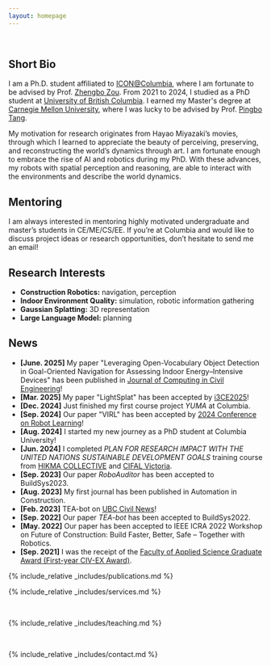 ```yaml
---
layout: homepage
---
```

<br>

## Short Bio

I am a Ph.D. student affiliated to [ICON@Columbia](https://intelconstructlab.github.io/index.html), where I am fortunate to be advised by Prof. [Zhengbo Zou](https://scholar.google.com/citations?user=-p51P1kAAAAJ&hl=en). From 2021 to 2024, I studied as a PhD student at [University of British Columbia](https://www.ubc.ca/). I earned my Master's degree at [Carnegie Mellon University](https://www.cmu.edu/), where I was lucky to be advised by Prof. [Pingbo Tang](https://scholar.google.com/citations?user=U43hPn8AAAAJ&hl=en).

My motivation for research originates from Hayao Miyazaki’s movies, through which I learned to appreciate the beauty of perceiving, preserving, and reconstructing the world’s dynamics through art. I am fortunate enough to embrace the rise of AI and robotics during my PhD. With these advances, my robots with spatial perception and reasoning, are able to interact with the environments and describe the world dynamics. 

## Mentoring
I am always interested in mentoring highly motivated undergraduate and master’s students in CE/ME/CS/EE. If you’re at Columbia and would like to discuss project ideas or research opportunities, don’t hesitate to send me an email!

## Research Interests

- **Construction Robotics:** navigation, perception
- **Indoor Environment Quality:** simulation, robotic information gathering
- **Gaussian Splatting:** 3D representation
- **Large Language Model:** planning


## News

- **[June. 2025]** My paper "Leveraging Open-Vocabulary Object Detection in Goal-Oriented Navigation for Assessing Indoor Energy–Intensive Devices" has been published in [Journal of Computing in Civil Engineering](https://ascelibrary.org/doi/full/10.1061/JCCEE5.CPENG-6376)!
- **[Mar. 2025]** My paper "LightSplat" has been accepted by [i3CE2025](https://www.lsu.edu/eng/cm/i3ce2025/)!
- **[Dec. 2024]** Just finished my first course project _YUMA_ at Columbia.
- **[Sep. 2024]** Our paper "VIRL" has been accepted by [2024 Conference on Robot Learning](https://www.corl.org/home)!
- **[Aug. 2024]** I started my new journey as a PhD student at Columbia University!
- **[Jun. 2024]** I completed _PLAN FOR RESEARCH IMPACT WITH THE UNITED NATIONS SUSTAINABLE DEVELOPMENT GOALS_ training course from [HIKMA COLLECTIVE](https://www.hikma.studio/collective) and [CIFAL Victoria](https://www.uvic.ca/about-uvic/cifal/index.php).
- **[Sep. 2023]** Our paper _RoboAuditor_ has been accepted to BuildSys2023.
- **[Aug. 2023]** My first journal has been published in Automation in Construction.
- **[Feb. 2023]** TEA-bot on [UBC Civil News](https://civil.ubc.ca/professor-zhengbo-zou-leverages-robotics-to-enhance-building-efficiency/)!
- **[Sep. 2022]** Our paper _TEA-bot_ has been accepted to BuildSys2022.
- **[May. 2022]** Our paper has been accepted to IEEE ICRA 2022 Workshop on Future of Construction: Build Faster, Better, Safe – Together with Robotics.
- **[Sep. 2021]** I was the receipt of the [Faculty of Applied Science Graduate Award (First-year CIV-EX Award)](https://students.ubc.ca/enrolment/finances/award-search/vancouver/faculty-applied-science/general/6434).

{% include_relative _includes/publications.md %}

{% include_relative _includes/services.md %}

<br>

{% include_relative _includes/teaching.md %}

<br>

{% include_relative _includes/contact.md %}
